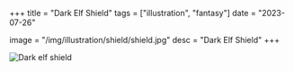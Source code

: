 +++
title = "Dark Elf Shield"
tags = ["illustration", "fantasy"]
date = "2023-07-26"

image = "/img/illustration/shield/shield.jpg"
desc = "Dark Elf Shield"
+++

![Dark elf shield](/img/illustration/shield/shield.jpg "Dark elf shield")

